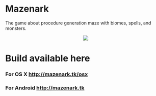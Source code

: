# Mazenark

The game about procedure generation maze with biomes, spells, and monsters.

<div align="center">
    <img
      src="https://github.com/vec3h/Mazenark/blob/master/game.gif">
</div>

# Build available here 

### For OS X http://mazenark.tk/osx

### For Android http://mazenark.tk
